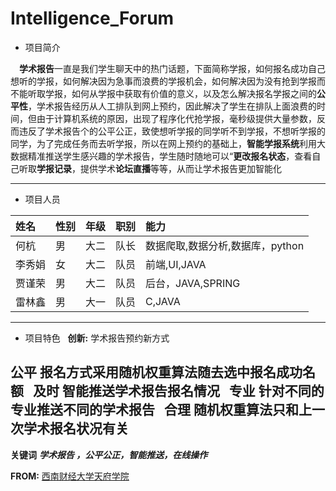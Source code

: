 # Intelligence_Forum

+ 项目简介
&nbsp;

&emsp;**学术报告**一直是我们学生聊天中的热门话题，下面简称学报，如何报名成功自己想听的学报，如何解决因为急事而浪费的学报机会，如何解决因为没有抢到学报而不能听取学报，如何从学报中获取有价值的意义，以及怎么解决报名学报之间的**公平性**，学术报告经历从人工排队到网上预约，因此解决了学生在排队上面浪费的时间，但由于计算机系统的原因，出现了程序化代抢学报，毫秒级提供大量参数，反而违反了学术报告个的公平公正，致使想听学报的同学听不到学报，不想听学报的同学，为了完成任务而去听学报，所以在网上预约的基础上，**智能学报系统**利用大数据精准推送学生感兴趣的学术报告，学生随时随地可以“**更改报名状态**，查看自己听取**学报记录**，提供学术**论坛直播**等等，从而让学术报告更加智能化

--------
+ 项目人员

 姓名|性别|年级|职别|能力
 :--|---|:-:|:-:|:--
 何杭|男|大二|队长|数据爬取,数据分析,数据库，python
 李秀娟|女|大二|队员|前端,UI,JAVA
 贾谨荣|男|大二|队员|后台，JAVA,SPRING
 雷林鑫|男|大一|队员|C,JAVA
 
 -------
 + 项目特色
   &nbsp;
 **创新:** 学术报告预约新方式
  &nbsp;

 **公平** 报名方式采用随机权重算法随去选中报名成功名额
  &nbsp;
 **及时** 智能推送学术报告报名情况
  &nbsp;
 **专业** 针对不同的专业推送不同的学术报告
 &nbsp;
 **合理** 随机权重算法只和上一次学术报名状况有关
 -------
 **关键词** ***学术报告 ，公平公正，智能推送，在线操作***
  &nbsp;
 
 **FROM:** [西南财经大学天府学院](www.tfswufe.edu.cn)
 
 
 
 
 
 
            
   
        
        
        
